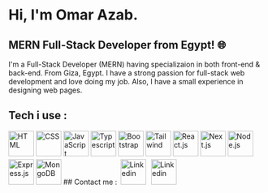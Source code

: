 # Hi, I'm Omar Azab. 

## MERN Full-Stack Developer from Egypt! 🌐



I'm a Full-Stack Developer (MERN) having specializaion in both front-end & back-end. From Giza, Egypt. I have a strong passion for full-stack web development and love doing my job. Also, I have a small experience in designing web pages. 

## Tech i use :
<img src="https://skillicons.dev/icons?i=html" height="50px" title="HTML">
                 <img src="https://skillicons.dev/icons?i=css" height="50px" title="CSS">
                 <img src="https://skillicons.dev/icons?i=js" title="JavaScript" height="50px">
                 <img src="https://skillicons.dev/icons?i=ts" title="Typescript" height="50px">
                 <img src="https://skillicons.dev/icons?i=bootstrap" height="50px" title="Bootstrap">
                 <img src="https://skillicons.dev/icons?i=tailwind" height="50px" title="Tailwind">
                 <img src="https://skillicons.dev/icons?i=react" height="50px" title="React.js">
                 <img src="https://skillicons.dev/icons?i=nextjs" height="50px" title="Next.js">
                 <img src="https://skillicons.dev/icons?i=nodejs" height="50px" title="Node.js">
                 <img src="https://skillicons.dev/icons?i=express" height="50px" title="Express.js">
                 <img src="https://skillicons.dev/icons?i=mongodb" height="50px" title="MongoDB">
## Contact me :
<a href="https://www.linkedin.com/in/omar-azab-843089292/"><img src="https://skillicons.dev/icons?i=linkedin" height="50px" title="Linkedin" style="padding: 3px" class="skill-icon"></a>
<a href="https://www.linkedin.com/in/omar-azab-843089292/"><img src="https://skillicons.dev/icons?i=web" height="50px" title="Linkedin" style="padding: 3px" class="skill-icon"></a>


